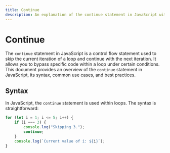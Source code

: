 ```yaml
---
title: Continue
description: An explanation of the continue statement in JavaScript with an example.
---
```


# Continue 

The `continue` statement in JavaScript is a control flow statement used to skip the current iteration of a loop and continue with the next iteration. It allows you to bypass specific code within a loop under certain conditions. This document provides an overview of the `continue` statement in JavaScript, its syntax, common use cases, and best practices.

## Syntax

In JavaScript, the `continue` statement is used within loops. The syntax is straightforward:

```javascript
for (let i = 1; i <= 5; i++) {
    if (i === 3) {
        console.log("Skipping 3.");
        continue;
    }
    console.log(`Current value of i: ${i}`);
}

